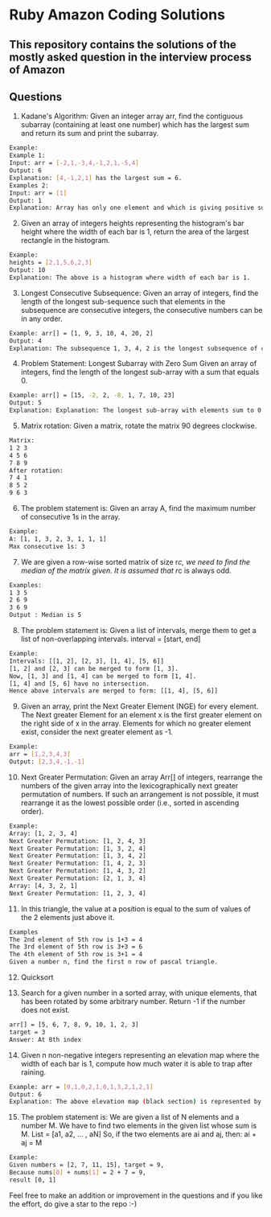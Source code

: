 # Ruby Amazon Coding Solutions
## This repository contains the solutions of the mostly asked question in the interview process of Amazon


## Questions


1) Kadane's Algorithm: Given an integer array arr, find the contiguous subarray (containing at least one number) which has the largest sum and return its sum and print the subarray.

```sh
Example:
Example 1:
Input: arr = [-2,1,-3,4,-1,2,1,-5,4]
Output: 6
Explanation: [4,-1,2,1] has the largest sum = 6.
Examples 2:
Input: arr = [1]
Output: 1
Explanation: Array has only one element and which is giving positive sum of 1.
```

2) Given an array of integers heights representing the histogram's bar height where the width of each bar is 1, return the area of the largest rectangle in the histogram.
```sh
Example:
heights = [2,1,5,6,2,3]
Output: 10
Explanation: The above is a histogram where width of each bar is 1.
```

3) Longest Consecutive Subsequence: Given an array of integers, find the length of the longest sub-sequence such that elements in the subsequence are consecutive integers, the consecutive numbers can be in any order.
```sh
Example: arr[] = [1, 9, 3, 10, 4, 20, 2]
Output: 4
Explanation: The subsequence 1, 3, 4, 2 is the longest subsequence of consecutive elements
```

4) Problem Statement: Longest Subarray with Zero Sum
Given an array of integers, find the length of the longest sub-array with a sum that equals 0.
```sh
Example: arr[] = [15, -2, 2, -8, 1, 7, 10, 23]
Output: 5
Explanation: Explanation: The longest sub-array with elements sum to 0 is [-2, 2, -8, 1, 7]
```

5) Matrix rotation: Given a matrix, rotate the matrix 90 degrees clockwise.
```sh
Matrix:
1 2 3
4 5 6
7 8 9
After rotation:
7 4 1
8 5 2
9 6 3
```
6) The problem statement is: Given an array A, find the maximum number of consecutive 1s in the array.
```sh
Example:
A: [1, 1, 3, 2, 3, 1, 1, 1]
Max consecutive 1s: 3
```

7) We are given a row-wise sorted matrix of size r*c, we need to find the median of the matrix given. It is assumed that r*c is always odd.
```sh
Examples:
1 3 5
2 6 9
3 6 9
Output : Median is 5
```

8) The problem statement is: Given a list of intervals, merge them to get a list of non-overlapping intervals.
interval = [start, end]
```sh
Example:
Intervals: [[1, 2], [2, 3], [1, 4], [5, 6]]
[1, 2] and [2, 3] can be merged to form [1, 3].
Now, [1, 3] and [1, 4] can be merged to form [1, 4].
[1, 4] and [5, 6] have no intersection.
Hence above intervals are merged to form: [[1, 4], [5, 6]]
```

9) Given an array, print the Next Greater Element (NGE) for every element. The Next greater Element for an element x is the first greater element on the right side of x in the array. Elements for which no greater element exist, consider the next greater element as -1.
```sh
Example:
arr = [1,2,3,4,3]
Output: [2,3,4,-1,-1]
```

10) Next Greater Permutation: Given an array Arr[] of integers, rearrange the numbers of the given array into the lexicographically next greater permutation of numbers.
If such an arrangement is not possible, it must rearrange it as the lowest possible order (i.e., sorted in ascending order).
```sh
Example:
Array: [1, 2, 3, 4]
Next Greater Permutation: [1, 2, 4, 3]
Next Greater Permutation: [1, 3, 2, 4]
Next Greater Permutation: [1, 3, 4, 2]
Next Greater Permutation: [1, 4, 2, 3]
Next Greater Permutation: [1, 4, 3, 2]
Next Greater Permutation: [2, 1, 3, 4]
Array: [4, 3, 2, 1]
Next Greater Permutation: [1, 2, 3, 4]
```

11) In this triangle, the value at a position is equal to the sum of values of the 2 elements just above it.
```sh
Examples
The 2nd element of 5th row is 1+3 = 4
The 3rd element of 5th row is 3+3 = 6
The 4th element of 5th row is 3+1 = 4
Given a number n, find the first n row of pascal triangle.
```

12) Quicksort


13) Search for a given number in a sorted array, with unique elements, that has been rotated by some arbitrary number. Return -1 if the number does not exist.
```sh
arr[] = [5, 6, 7, 8, 9, 10, 1, 2, 3]
target = 3
Answer: At 8th index
```
14) Given n non-negative integers representing an elevation map where the width of each bar is 1, compute how much water it is able to trap after raining.
```sh
Example: arr = [0,1,0,2,1,0,1,3,2,1,2,1]
Output: 6
Explanation: The above elevation map (black section) is represented by array [0,1,0,2,1,0,1,3,2,1,2,1]. In this case, 6 units of rain water (blue section) are being trapped.
```

15) The problem statement is: We are given a list of N elements and a number M. We have to find two elements in the given list whose sum is M.
List = [a1, a2, ... , aN]
So, if the two elements are ai and aj, then:
ai + aj = M
```sh
Example:
Given numbers = [2, 7, 11, 15], target = 9,
Because nums[0] + nums[1] = 2 + 7 = 9,
result [0, 1]
```

Feel free to make an addition or improvement in the questions and if you like the effort, do give a star to the repo :-) 
